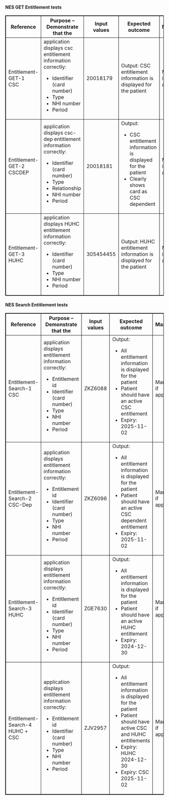 <h4>NES GET Entitlement tests</h4>
<table>
<style>
table, th, td {
  border: 1px solid black;
  border-collapse: collapse;
}
</style>
<tr><th>Reference</th>
<th>Purpose – Demonstrate that the</th>
<th>Input values</th>
<th>Expected outcome</th>
<th>Mandatory</th></tr>

<tr>
<td>Entitlement-GET-1 <br /> CSC</td>
<td>application displays csc entitlement information correctly:
<ul>
  <li>Identifier (card number)</li>
  <li>Type</li>
  <li>NHI number</li>
  <li>Period</li>
</ul>
</td>
<td>20018179</td>
<td>Output: CSC entitlement information is displayed for the patient</td>
<td>Mandatory if applicable</td>
</tr>

<tr>
<td>Entitlement-GET-2 <br /> CSCDEP</td>
<td>application displays csc-dep entitlement information correctly:
<ul>
  <li>Identifier (card number)</li>
  <li>Type</li>
  <li>Relationship</li>
  <li>NHI number</li>
  <li>Period</li>
</ul>
</td>
<td>20018181</td>
<td>Output:
  <ul>
    <li>CSC entitlement information is displayed for the patient</li>
    <li>Clearly shows card as CSC dependent </li>
  </ul>
</td>
<td>Mandatory if applicable</td>
</tr>

<tr>
<td>Entitlement-GET-3 <br /> HUHC</td>
<td>application displays HUHC entitlement information correctly:
<ul>
  <li>Identifier (card number)</li>
  <li>Type</li>
  <li>NHI number</li>
  <li>Period</li>
</ul>
</td>
<td>305454455</td>
<td>Output: HUHC entitlement information is displayed for the patient</td>
<td>Mandatory if applicable</td>
</tr>
</table>

<h4>NES Search Entitlement tests</h4>
<table>
<style>
table, th, td {
  border: 1px solid black;
  border-collapse: collapse;
}
</style>
<tr><th>Reference</th>
<th>Purpose – Demonstrate that the</th>
<th>Input values</th>
<th>Expected outcome</th>
<th>Mandatory</th></tr>

<tr>
<td>Entitlement-Search-1 <br /> CSC</td>
<td>application displays entitlement information correctly:
<ul>
  <li>Entitlement id</li>
  <li>Identifier (card number)</li>
  <li>Type</li>
  <li>NHI number</li>
  <li>Period</li>
</ul>
</td>
<td>ZKZ6088</td>
<td>Output: 
  <ul>
   <li>All entitlement information is displayed for the patient</li>
   <li> Patient should have an active CSC entitlement</li>
   <li>Expiry: 2025-11-02</li>
  </ul>
</td>
<td>Mandatory if applicable</td>
</tr>

<tr>
<td>Entitlement-Search-2 <br /> CSC-Dep</td>
<td>application displays entitlement information correctly:
<ul>
  <li>Entitlement id</li>
  <li>Identifier (card number)</li>
  <li>Type</li>
  <li>NHI number</li>
  <li>Period</li>
</ul>
</td>
<td>ZKZ6096</td>
<td>Output: 
  <ul>
    <li>All entitlement information is displayed for the patient</li>
    <li>Patient should have an active CSC dependent entitlement</li>
    <li>Expiry: 2025-11-02</li>
  </ul>
</td>
<td>Mandatory if applicable</td>
</tr>

<tr>
<td>Entitlement-Search-3 <br /> HUHC</td>
<td>application displays entitlement information correctly:
<ul>
  <li>Entitlement id</li>
  <li>Identifier (card number)</li>
  <li>Type</li>
  <li>NHI number</li>
  <li>Period</li>
</ul>
</td>
<td>ZGE7630</td>
<td>Output: 
  <ul>
    <li>All entitlement information is displayed for the patient</li>
    <li>Patient should have an active HUHC entitlement</li>
    <li>Expiry: 2024-12-30</li>    
  </ul>
</td>
<td>Mandatory if applicable</td>
</tr>

<tr>
<td>Entitlement-Search-4 <br /> HUHC + CSC</td>
<td>application displays entitlement information correctly:
<ul>
  <li>Entitlement id</li>
  <li>Identifier (card number)</li>
  <li>Type</li>
  <li>NHI number</li>
  <li>Period</li>
</ul>
</td>
<td>ZJV2957</td>
<td>Output: 
  <ul>
    <li>All entitlement information is displayed for the patient</li>
    <li>Patient should have active CSC and HUHC entitlements</li>
    <li>Expiry: HUHC 2024-12-30</li>
    <li>Expiry: CSC 2025-11-02</li>
  </ul>
</td>
<td>Mandatory if applicable</td>
</tr>
</table>

